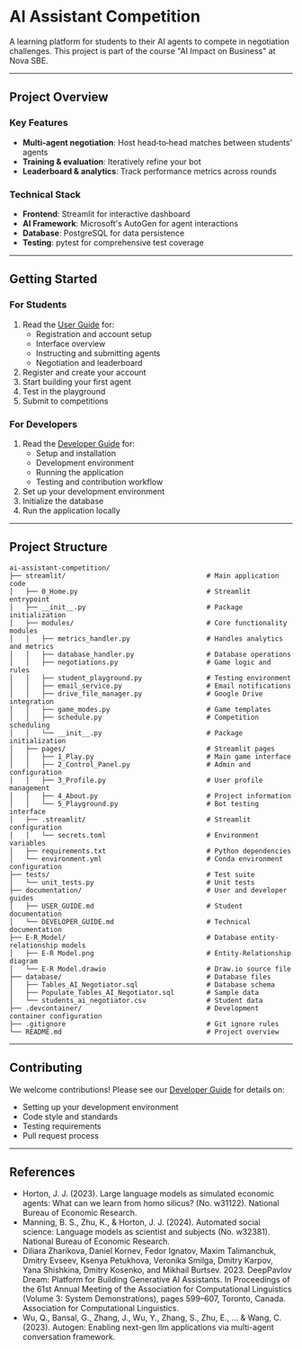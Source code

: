 # AI Assistant Competition 

A learning platform for students to their AI agents to compete in negotiation challenges. This project is part of the course "AI Impact on Business" at Nova SBE.

---

## Project Overview

### Key Features
- **Multi-agent negotiation**: Host head‑to‑head matches between students' agents
- **Training & evaluation**: Iteratively refine your bot
- **Leaderboard & analytics**: Track performance metrics across rounds

### Technical Stack
- **Frontend**: Streamlit for interactive dashboard
- **AI Framework**: Microsoft's AutoGen for agent interactions
- **Database**: PostgreSQL for data persistence
- **Testing**: pytest for comprehensive test coverage

---

## Getting Started

### For Students
1. Read the [User Guide](documentation/USER_GUIDE.md) for:
   - Registration and account setup
   - Interface overview
   - Instructing and submitting agents
   - Negotiation and leaderboard
2. Register and create your account
3. Start building your first agent
4. Test in the playground
5. Submit to competitions

### For Developers
1. Read the [Developer Guide](documentation/DEVELOPER_GUIDE.md) for:
   - Setup and installation
   - Development environment
   - Running the application
   - Testing and contribution workflow
2. Set up your development environment
3. Initialize the database
4. Run the application locally

---

## Project Structure

```
ai-assistant-competition/
├── streamlit/                                   # Main application code
│   ├── 0_Home.py                                # Streamlit entrypoint
│   ├── __init__.py                              # Package initialization
│   ├── modules/                                 # Core functionality modules
│   │   ├── metrics_handler.py                   # Handles analytics and metrics
│   │   ├── database_handler.py                  # Database operations
│   │   ├── negotiations.py                      # Game logic and rules
│   │   ├── student_playground.py                # Testing environment
│   │   ├── email_service.py                     # Email notifications
│   │   ├── drive_file_manager.py                # Google Drive integration
│   │   ├── game_modes.py                        # Game templates
│   │   ├── schedule.py                          # Competition scheduling
│   │   └── __init__.py                          # Package initialization
│   ├── pages/                                   # Streamlit pages
│   │   ├── 1_Play.py                            # Main game interface
│   │   ├── 2_Control_Panel.py                   # Admin and configuration
│   │   ├── 3_Profile.py                         # User profile management
│   │   ├── 4_About.py                           # Project information
│   │   └── 5_Playground.py                      # Bot testing interface
│   ├── .streamlit/                              # Streamlit configuration
│   │   └── secrets.toml                         # Environment variables
│   ├── requirements.txt                         # Python dependencies
│   └── environment.yml                          # Conda environment configuration
├── tests/                                       # Test suite
│   └── unit_tests.py                            # Unit tests
├── documentation/                               # User and developer guides
│   ├── USER_GUIDE.md                            # Student documentation
│   └── DEVELOPER_GUIDE.md                       # Technical documentation
├── E-R_Model/                                   # Database entity-relationship models
│   ├── E-R Model.png                            # Entity-Relationship diagram
│   └── E-R Model.drawio                         # Draw.io source file
├── database/                                    # Database files
│   ├── Tables_AI_Negotiator.sql                 # Database schema
│   ├── Populate_Tables_AI_Negotiator.sql        # Sample data
│   └── students_ai_negotiator.csv               # Student data
├── .devcontainer/                               # Development container configuration
├── .gitignore                                   # Git ignore rules
└── README.md                                    # Project overview
```

---

## Contributing

We welcome contributions! Please see our [Developer Guide](documentation/DEVELOPER_GUIDE.md#9-contribution-workflow) for details on:
- Setting up your development environment
- Code style and standards
- Testing requirements
- Pull request process

---

## References

- Horton, J. J. (2023). Large language models as simulated economic agents: What can we learn from homo silicus? (No. w31122). National Bureau of Economic Research.
- Manning, B. S., Zhu, K., & Horton, J. J. (2024). Automated social science: Language models as scientist and subjects (No. w32381). National Bureau of Economic Research.
- Diliara Zharikova, Daniel Kornev, Fedor Ignatov, Maxim Talimanchuk, Dmitry Evseev, Ksenya Petukhova, Veronika Smilga, Dmitry Karpov, Yana Shishkina, Dmitry Kosenko, and Mikhail Burtsev. 2023. DeepPavlov Dream: Platform for Building Generative AI Assistants. In Proceedings of the 61st Annual Meeting of the Association for Computational Linguistics (Volume 3: System Demonstrations), pages 599–607, Toronto, Canada. Association for Computational Linguistics.
- Wu, Q., Bansal, G., Zhang, J., Wu, Y., Zhang, S., Zhu, E., ... & Wang, C. (2023). Autogen: Enabling next-gen llm applications via multi-agent conversation framework.
